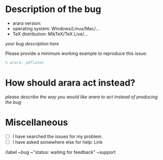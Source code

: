 # Description of the bug

* arara version: 
* operating system: Windows/Linux/Mac/…
* TeX distribution: MikTeX/TeX Live/…

*your bug description here*

Please provide a minimum working example to reproduce this issue:

```tex
% arara: pdflatex
``` 

# How should arara act instead?

*please describe the way you would like arara to act instead of producing the bug*

# Miscellaneous

* [ ] I have searched the issues for my problem.
* [ ] I have asked somewhere else for help: Link

/label ~bug ~"status: waiting for feedback" ~support
